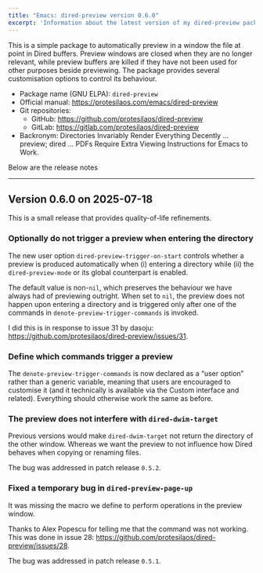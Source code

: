 ```yaml
---
title: "Emacs: dired-preview version 0.6.0"
excerpt: 'Information about the latest version of my dired-preview package for GNU Emacs.'
---
```


This is a simple package to automatically preview in a window the file
at point in Dired buffers. Preview windows are closed when they are no
longer relevant, while preview buffers are killed if they have not
been used for other purposes beside previewing. The package provides
several customisation options to control its behaviour.

+ Package name (GNU ELPA): `dired-preview`
+ Official manual: <https://protesilaos.com/emacs/dired-preview>
+ Git repositories:
  + GitHub: <https://github.com/protesilaos/dired-preview>
  + GitLab: <https://gitlab.com/protesilaos/dired-preview>
+ Backronym: Directories Invariably Render Everything Decently ...
  preview; dired ... PDFs Require Extra Viewing Instructions for Emacs
  to Work.

Below are the release notes

* * *

## Version 0.6.0 on 2025-07-18

This is a small release that provides quality-of-life refinements.


### Optionally do not trigger a preview when entering the directory

The new user option `dired-preview-trigger-on-start` controls whether
a preview is produced automatically when (i) entering a directory
while (ii) the `dired-preview-mode` or its global counterpart is
enabled.

The default value is non-`nil`, which preserves the behaviour we have
always had of previewing outright. When set to `nil`, the preview does
not happen upon entering a directory and is triggered only after one
of the commands in `denote-preview-trigger-commands` is invoked.

I did this is in response to issue 31 by dasoju: <https://github.com/protesilaos/dired-preview/issues/31>.


### Define which commands trigger a preview

The `denote-preview-trigger-commands` is now declared as a &ldquo;user
option&rdquo; rather than a generic variable, meaning that users are
encouraged to customise it (and it technically is available via the
Custom interface and related). Everything should otherwise work the
same as before.


### The preview does not interfere with `dired-dwim-target`

Previous versions would make `dired-dwim-target` not return the
directory of the other window. Whereas we want the preview to not
influence how Dired behaves when copying or renaming files.

The bug was addressed in patch release `0.5.2`.


### Fixed a temporary bug in `dired-preview-page-up`

It was missing the macro we define to perform operations in the
preview window.

Thanks to Alex Popescu for telling me that the command was not
working. This was done in issue 28: <https://github.com/protesilaos/dired-preview/issues/28>.

The bug was addressed in patch release `0.5.1`.

